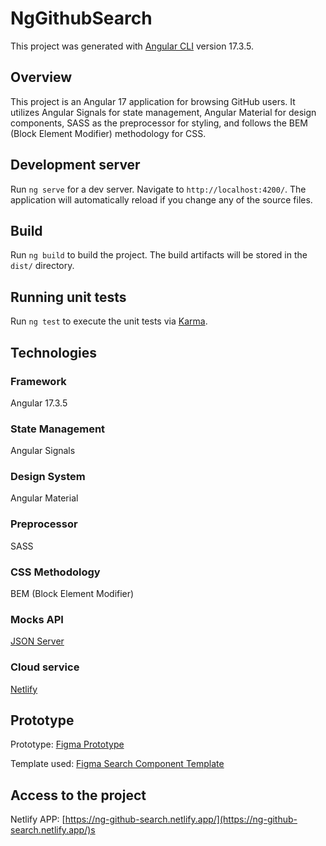 # NgGithubSearch

This project was generated with [Angular CLI](https://github.com/angular/angular-cli) version 17.3.5.

## Overview

This project is an Angular 17 application for browsing GitHub users. It utilizes Angular Signals for state management, Angular Material for design components, SASS as the preprocessor for styling, and follows the BEM (Block Element Modifier) methodology for CSS.

## Development server

Run `ng serve` for a dev server. Navigate to `http://localhost:4200/`. The application will automatically reload if you change any of the source files.

## Build

Run `ng build` to build the project. The build artifacts will be stored in the `dist/` directory.

## Running unit tests

Run `ng test` to execute the unit tests via [Karma](https://karma-runner.github.io).

## Technologies

### Framework

Angular 17.3.5

### State Management

Angular Signals

### Design System

Angular Material

### Preprocessor

SASS

### CSS Methodology

BEM (Block Element Modifier)

### Mocks API

[JSON Server](https://www.npmjs.com/package/json-server)

### Cloud service
[Netlify](https://www.netlify.com/)

## Prototype

Prototype: [Figma Prototype](https://www.figma.com/file/AsN8wETrq7twRQufOjyjWW/GitHub-Users?type=design&node-id=40%3A294&mode=design&t=LvhMmyBomrhsDkk8-1)

Template used: [Figma Search Component Template](https://www.figma.com/community/file/864973820607942580/search-component?searchSessionId=lvg3dt7f-hszi13tc0n)

## Access to the project

Netlify APP: [https://ng-github-search.netlify.app/](https://ng-github-search.netlify.app/)s
